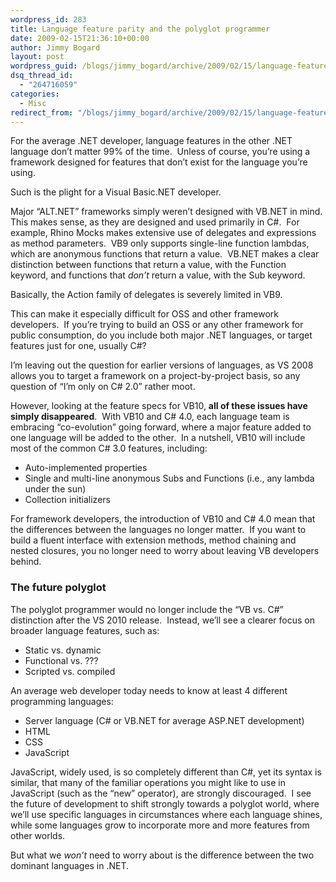 ```yaml
---
wordpress_id: 283
title: Language feature parity and the polyglot programmer
date: 2009-02-15T21:36:10+00:00
author: Jimmy Bogard
layout: post
wordpress_guid: /blogs/jimmy_bogard/archive/2009/02/15/language-feature-parity-and-the-polyglot-programmer.aspx
dsq_thread_id:
  - "264716059"
categories:
  - Misc
redirect_from: "/blogs/jimmy_bogard/archive/2009/02/15/language-feature-parity-and-the-polyglot-programmer.aspx/"
---
```

For the average .NET developer, language features in the other .NET language don’t matter 99% of the time.&#160; Unless of course, you’re using a framework designed for features that don’t exist for the language you’re using.

Such is the plight for a Visual Basic.NET developer.

Major “ALT.NET” frameworks simply weren’t designed with VB.NET in mind.&#160; This makes sense, as they are designed and used primarily in C#.&#160; For example, Rhino Mocks makes extensive use of delegates and expressions as method parameters.&#160; VB9 only supports single-line function lambdas, which are anonymous functions that return a value.&#160; VB.NET makes a clear distinction between functions that return a value, with the Function keyword, and functions that _don’t_ return a value, with the Sub keyword.

Basically, the Action family of delegates is severely limited in VB9.

This can make it especially difficult for OSS and other framework developers.&#160; If you’re trying to build an OSS or any other framework for public consumption, do you include both major .NET languages, or target features just for one, usually C#?

I’m leaving out the question for earlier versions of languages, as VS 2008 allows you to target a framework on a project-by-project basis, so any question of “I’m only on C# 2.0” rather moot.

However, looking at the feature specs for VB10, **all of these issues have simply disappeared**.&#160; With VB10 and C# 4.0, each language team is embracing “co-evolution” going forward, where a major feature added to one language will be added to the other.&#160; In a nutshell, VB10 will include most of the common C# 3.0 features, including:

  * Auto-implemented properties
  * Single and multi-line anonymous Subs and Functions (i.e., any lambda under the sun)
  * Collection initializers

For framework developers, the introduction of VB10 and C# 4.0 mean that the differences between the languages no longer matter.&#160; If you want to build a fluent interface with extension methods, method chaining and nested closures, you no longer need to worry about leaving VB developers behind.

### The future polyglot

The polyglot programmer would no longer include the “VB vs. C#” distinction after the VS 2010 release.&#160; Instead, we’ll see a clearer focus on broader language features, such as:

  * Static vs. dynamic
  * Functional vs. ???
  * Scripted vs. compiled

An average web developer today needs to know at least 4 different programming languages:

  * Server language (C# or VB.NET for average ASP.NET development)
  * HTML
  * CSS
  * JavaScript

JavaScript, widely used, is so completely different than C#, yet its syntax is similar, that many of the familiar operations you might like to use in JavaScript (such as the “new” operator), are strongly discouraged.&#160; I see the future of development to shift strongly towards a polyglot world, where we’ll use specific languages in circumstances where each language shines, while some languages grow to incorporate more and more features from other worlds.

But what we _won’t_ need to worry about is the difference between the two dominant languages in .NET.